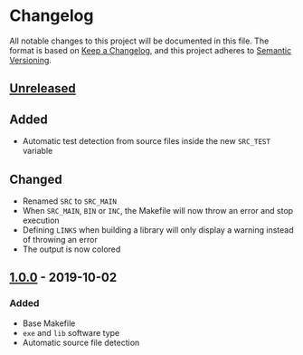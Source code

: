 <!-- markdownlint-disable MD024 -->

# Changelog #

All notable changes to this project will be documented in this file.
The format is based on [Keep a Changelog](https://keepachangelog.com/en/1.0.0/),
and this project adheres to [Semantic Versioning](https://semver.org/spec/v2.0.0.html).

## [Unreleased] ##

[Unreleased]: https://github.com/mfederczuk/makefile-template/compare/v1.0.0...feature/tests

## Added ##

* Automatic test detection from source files inside the new `SRC_TEST` variable

## Changed ##

* Renamed `SRC` to `SRC_MAIN`
* When `SRC_MAIN`, `BIN` or `INC`, the Makefile will now throw an error and stop
  execution
* Defining `LINKS` when building a library will only display a warning instead
  of throwing an error
* The output is now colored

## [1.0.0] - 2019-10-02 ##

[1.0.0]: https://github.com/mfederczuk/makefile-template/releases/tag/v1.0.0

### Added ###

* Base Makefile
* `exe` and `lib` software type
* Automatic source file detection
